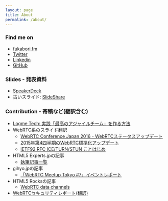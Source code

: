 ```yaml
---
layout: page
title: About
permalink: /about/
---
```


### Find me on

- [fukabori.fm](https://fukabori.fm/)
- [Twitter](https://twitter.com/iwashi86)
- [Linkedin](http://jp.linkedin.com/pub/yoshimasa-iwase/a0/2a7/576)
- [GitHub](https://github.com/iwashi)

### Slides - 発表資料

- [SpeakerDeck](https://speakerdeck.com/iwashi86)
- 古いスライド: [SlideShare](https://www.slideshare.net/iwashi86/)

### Contribution - 寄稿など(翻訳含む)

- [Logme Tech: 実践「最高のアジャイルチーム」を作る方法](https://logmi.jp/tech/articles/320513)
- WebRTC系のスライド翻訳
  - [WebRTC Conference Japan 2016 - WebRTCステータスアップデート](https://docs.google.com/presentation/d/1Z44qq92kMnqweDoqiPw1ro84TdTVeCiwFrmIy8N_pKI/edit#slide=id.g1193d3ae62_2_73)
  - [2015年第4四半期のWebRTC標準化アップデート](http://www.slideshare.net/iwashi86/2015-4-webrtc)
  - [IETF92 RFC ICE/TURN/STUN ことはじめ](https://docs.google.com/presentation/d/1A1gY5v3tW0oAkGUUSQQI7s1K8FW9eyyAJwsN5M0v1kI/edit#slide=id.g75ff32a71_2_78)
- HTML5 Experts.jpの記事
  - [執筆記事一覧](http://html5experts.jp/iwase/)
- gihyo.jpの記事
  - [「WebRTC Meetup Tokyo #7」イベントレポート](http://gihyo.jp/news/report/2015/03/2401)
- HTML5 Rocksの記事
  - [WebRTC data channels](http://www.html5rocks.com/ja/tutorials/webrtc/datachannels/)
- [WebRTCセキュリティレポート(翻訳)](http://webrtc-security.github.io/report_ja/)
